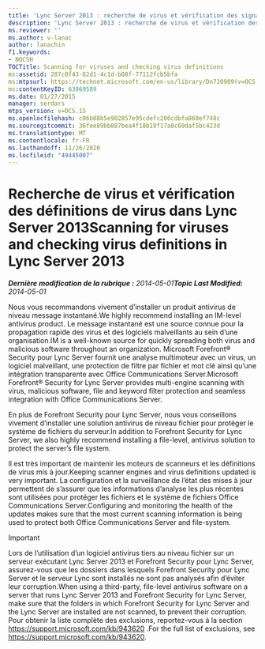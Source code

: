 ```yaml
---
title: 'Lync Server 2013 : recherche de virus et vérification des signatures de virus'
description: 'Lync Server 2013 : recherche de virus et vérification des signatures de virus.'
ms.reviewer: ''
ms.author: v-lanac
author: lanachin
f1.keywords:
- NOCSH
TOCTitle: Scanning for viruses and checking virus definitions
ms:assetid: 287c0f43-82d1-4c1d-b08f-77112fcb5bfa
ms:mtpsurl: https://technet.microsoft.com/en-us/library/Dn720909(v=OCS.15)
ms:contentKeyID: 63969589
ms.date: 01/27/2015
manager: serdars
mtps_version: v=OCS.15
ms.openlocfilehash: c06b08b5e902857e95cdefc206cdbfa860ef748c
ms.sourcegitcommit: 36fee89bb887bea4f18b19f17a8c69daf5bc423d
ms.translationtype: MT
ms.contentlocale: fr-FR
ms.lasthandoff: 11/26/2020
ms.locfileid: "49445007"
---
```

# <a name="scanning-for-viruses-and-checking-virus-definitions-in-lync-server-2013"></a><span data-ttu-id="f224a-103">Recherche de virus et vérification des définitions de virus dans Lync Server 2013</span><span class="sxs-lookup"><span data-stu-id="f224a-103">Scanning for viruses and checking virus definitions in Lync Server 2013</span></span>

<div data-xmlns="http://www.w3.org/1999/xhtml">

<div class="topic" data-xmlns="http://www.w3.org/1999/xhtml" data-msxsl="urn:schemas-microsoft-com:xslt" data-cs="https://msdn.microsoft.com/">

<div data-asp="https://msdn2.microsoft.com/asp">



</div>

<div id="mainSection">

<div id="mainBody"><span data-ttu-id="f224a-104">

<span> </span></span><span class="sxs-lookup"><span data-stu-id="f224a-104">

<span> </span></span></span>

<span data-ttu-id="f224a-105">_**Dernière modification de la rubrique :** 2014-05-01_</span><span class="sxs-lookup"><span data-stu-id="f224a-105">_**Topic Last Modified:** 2014-05-01_</span></span>

<span data-ttu-id="f224a-106">Nous vous recommandons vivement d’installer un produit antivirus de niveau message instantané.</span><span class="sxs-lookup"><span data-stu-id="f224a-106">We highly recommend installing an IM-level antivirus product.</span></span> <span data-ttu-id="f224a-107">Le message instantané est une source connue pour la propagation rapide des virus et des logiciels malveillants au sein d’une organisation.</span><span class="sxs-lookup"><span data-stu-id="f224a-107">IM is a well-known source for quickly spreading both virus and malicious software throughout an organization.</span></span> <span data-ttu-id="f224a-108">Microsoft Forefront® Security pour Lync Server fournit une analyse multimoteur avec un virus, un logiciel malveillant, une protection de filtre par fichier et mot clé ainsi qu’une intégration transparente avec Office Communications Server.</span><span class="sxs-lookup"><span data-stu-id="f224a-108">Microsoft Forefront® Security for Lync Server provides multi-engine scanning with virus, malicious software, file and keyword filter protection and seamless integration with Office Communications Server.</span></span>

<span data-ttu-id="f224a-109">En plus de Forefront Security pour Lync Server, nous vous conseillons vivement d’installer une solution antivirus de niveau fichier pour protéger le système de fichiers du serveur.</span><span class="sxs-lookup"><span data-stu-id="f224a-109">In addition to Forefront Security for Lync Server, we also highly recommend installing a file-level, antivirus solution to protect the server’s file system.</span></span>

<span data-ttu-id="f224a-110">Il est très important de maintenir les moteurs de scanneurs et les définitions de virus mis à jour.</span><span class="sxs-lookup"><span data-stu-id="f224a-110">Keeping scanner engines and virus definitions updated is very important.</span></span> <span data-ttu-id="f224a-111">La configuration et la surveillance de l’état des mises à jour permettent de s’assurer que les informations d’analyse les plus récentes sont utilisées pour protéger les fichiers et le système de fichiers Office Communications Server.</span><span class="sxs-lookup"><span data-stu-id="f224a-111">Configuring and monitoring the health of the updates makes sure that the most current scanning information is being used to protect both Office Communications Server and file-system.</span></span>

<div>


> [!IMPORTANT]  
> <span data-ttu-id="f224a-112">Lors de l’utilisation d’un logiciel antivirus tiers au niveau fichier sur un serveur exécutant Lync Server 2013 et Forefront Security pour Lync Server, assurez-vous que les dossiers dans lesquels Forefront Security pour Lync Server et le serveur Lync sont installés ne sont pas analysés afin d’éviter leur corruption.</span><span class="sxs-lookup"><span data-stu-id="f224a-112">When using a third-party, file-level antivirus software on a server that runs Lync Server 2013 and Forefront Security for Lync Server, make sure that the folders in which Forefront Security for Lync Server and the Lync Server are installed are not scanned, to prevent their corruption.</span></span> <span data-ttu-id="f224a-113">Pour obtenir la liste complète des exclusions, reportez-vous à la section <A class=uri href="https://support.microsoft.com/kb/943620">https://support.microsoft.com/kb/943620</A> .</span><span class="sxs-lookup"><span data-stu-id="f224a-113">For the full list of exclusions, see <A class=uri href="https://support.microsoft.com/kb/943620">https://support.microsoft.com/kb/943620</A>.</span></span>



<span data-ttu-id="f224a-114"></div>

</div>

<span> </span>

</div>

</div>

</span><span class="sxs-lookup"><span data-stu-id="f224a-114"></div>

</div>

<span> </span>

</div>

</div>

</span></span></div>


